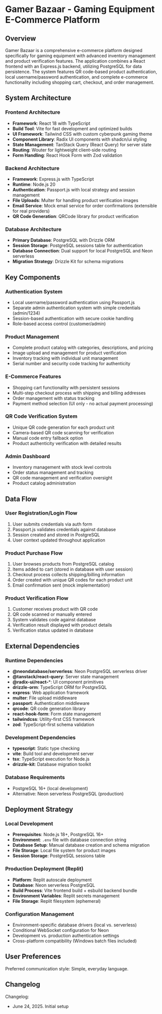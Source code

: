 # Gamer Bazaar - Gaming Equipment E-Commerce Platform

## Overview

Gamer Bazaar is a comprehensive e-commerce platform designed specifically for gaming equipment with advanced inventory management and product verification features. The application combines a React frontend with an Express.js backend, utilizing PostgreSQL for data persistence. The system features QR code-based product authentication, local username/password authentication, and complete e-commerce functionality including shopping cart, checkout, and order management.

## System Architecture

### Frontend Architecture
- **Framework**: React 18 with TypeScript
- **Build Tool**: Vite for fast development and optimized builds
- **UI Framework**: Tailwind CSS with custom cyberpunk gaming theme
- **Component Library**: Radix UI components with shadcn/ui styling
- **State Management**: TanStack Query (React Query) for server state
- **Routing**: Wouter for lightweight client-side routing
- **Form Handling**: React Hook Form with Zod validation

### Backend Architecture
- **Framework**: Express.js with TypeScript
- **Runtime**: Node.js 20
- **Authentication**: Passport.js with local strategy and session management
- **File Uploads**: Multer for handling product verification images
- **Email Service**: Mock email service for order confirmations (extensible for real providers)
- **QR Code Generation**: QRCode library for product verification

### Database Architecture
- **Primary Database**: PostgreSQL with Drizzle ORM
- **Session Storage**: PostgreSQL sessions table for authentication
- **Database Connection**: Dual support for local PostgreSQL and Neon serverless
- **Migration Strategy**: Drizzle Kit for schema migrations

## Key Components

### Authentication System
- Local username/password authentication using Passport.js
- Separate admin authentication system with simple credentials (admin/1234)
- Session-based authentication with secure cookie handling
- Role-based access control (customer/admin)

### Product Management
- Complete product catalog with categories, descriptions, and pricing
- Image upload and management for product verification
- Inventory tracking with individual unit management
- Serial number and security code tracking for authenticity

### E-Commerce Features
- Shopping cart functionality with persistent sessions
- Multi-step checkout process with shipping and billing addresses
- Order management with status tracking
- Payment method selection (UI only - no actual payment processing)

### QR Code Verification System
- Unique QR code generation for each product unit
- Camera-based QR code scanning for verification
- Manual code entry fallback option
- Product authenticity verification with detailed results

### Admin Dashboard
- Inventory management with stock level controls
- Order status management and tracking
- QR code management and verification oversight
- Product catalog administration

## Data Flow

### User Registration/Login Flow
1. User submits credentials via auth form
2. Passport.js validates credentials against database
3. Session created and stored in PostgreSQL
4. User context updated throughout application

### Product Purchase Flow
1. User browses products from PostgreSQL catalog
2. Items added to cart (stored in database with user session)
3. Checkout process collects shipping/billing information
4. Order created with unique QR codes for each product unit
5. Email confirmation sent (mock implementation)

### Product Verification Flow
1. Customer receives product with QR code
2. QR code scanned or manually entered
3. System validates code against database
4. Verification result displayed with product details
5. Verification status updated in database

## External Dependencies

### Runtime Dependencies
- **@neondatabase/serverless**: Neon PostgreSQL serverless driver
- **@tanstack/react-query**: Server state management
- **@radix-ui/react-***: UI component primitives
- **drizzle-orm**: TypeScript ORM for PostgreSQL
- **express**: Web application framework
- **multer**: File upload middleware
- **passport**: Authentication middleware
- **qrcode**: QR code generation library
- **react-hook-form**: Form state management
- **tailwindcss**: Utility-first CSS framework
- **zod**: TypeScript-first schema validation

### Development Dependencies
- **typescript**: Static type checking
- **vite**: Build tool and development server
- **tsx**: TypeScript execution for Node.js
- **drizzle-kit**: Database migration toolkit

### Database Requirements
- PostgreSQL 16+ (local development)
- Alternative: Neon serverless PostgreSQL (production)

## Deployment Strategy

### Local Development
- **Prerequisites**: Node.js 18+, PostgreSQL 16+
- **Environment**: `.env` file with database connection string
- **Database Setup**: Manual database creation and schema migration
- **File Storage**: Local file system for product images
- **Session Storage**: PostgreSQL sessions table

### Production Deployment (Replit)
- **Platform**: Replit autoscale deployment
- **Database**: Neon serverless PostgreSQL
- **Build Process**: Vite frontend build + esbuild backend bundle
- **Environment Variables**: Replit secrets management
- **File Storage**: Replit filesystem (ephemeral)

### Configuration Management
- Environment-specific database drivers (local vs. serverless)
- Conditional WebSocket configuration for Neon
- Development vs. production authentication settings
- Cross-platform compatibility (Windows batch files included)

## User Preferences

Preferred communication style: Simple, everyday language.

## Changelog

Changelog:
- June 24, 2025. Initial setup